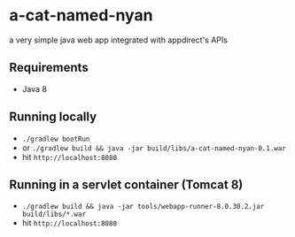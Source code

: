 # a-cat-named-nyan
a very simple java web app integrated with appdirect's APIs

## Requirements
* Java 8

## Running locally
* `./gradlew bootRun`
* or `./gradlew build && java -jar build/libs/a-cat-named-nyan-0.1.war`
* hit `http://localhost:8080`

## Running in a servlet container (Tomcat 8)
* `./gradlew build && java -jar tools/webapp-runner-8.0.30.2.jar build/libs/*.war`
* hit `http://localhost:8080`
